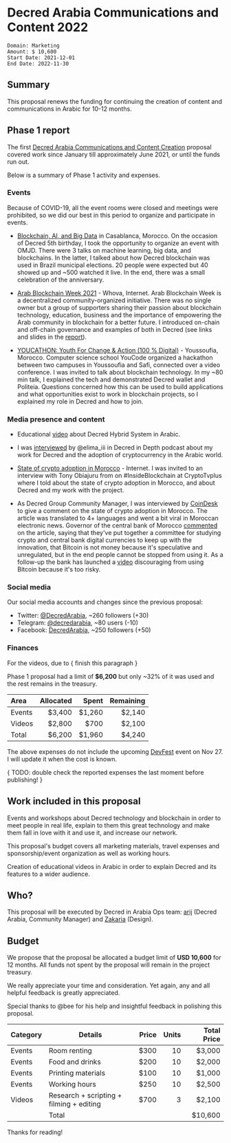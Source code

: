 # Decred Arabia Communications and Content 2022

```
Domain: Marketing
Amount: $ 10,600
Start Date: 2021-12-01
End Date: 2022-11-30
```

## Summary

This proposal renews the funding for continuing the creation of content and communications in Arabic for 10-12 months.

## Phase 1 report

The first [Decred Arabia Communications and Content Creation](https://proposals.decred.org/proposals/d0c32d5) proposal covered work since January till approximately June 2021, or until the funds run out.

Below is a summary of Phase 1 activity and expenses.

### Events

Because of COVID-19, all the event rooms were closed and meetings were prohibited, so we did our best in this period to organize and participate in events.

* [Blockchain, AI, and Big Data](https://decredcommunity.github.io/events/index/20210206.1) in Casablanca, Morocco. On the occasion of Decred 5th birthday, I took the opportunity to organize an event with OMJD. There were 3 talks on machine learning, big data, and blockchains. In the latter, I talked about how Decred blockchain was used in Brazil municipal elections. 20 people were expected but 40 showed up and ~500 watched it live. In the end, there was a small celebration of the anniversary.

* [Arab Blockchain Week 2021](https://decredcommunity.github.io/events/index/20210612.1) - Whova, Internet. Arab Blockchain Week is a decentralized community-organized initiative. There was no single owner but a group of supporters sharing their passion about blockchain technology, education, business and the importance of empowering the Arab community in blockchain for a better future. I introduced on-chain and off-chain governance and examples of both in Decred (see links and slides in the [report](https://decredcommunity.github.io/events/index/20210612.1)).

* [YOUCATHON: Youth For Change & Action (100 % Digital)](https://decredcommunity.github.io/events/index/20210710.1) - Youssoufia, Morocco. Computer science school YouCode organized a hackathon between two campuses in Youssoufia and Safi, connected over a video conference. I was invited to talk about blockchain technology. In my ~80 min talk, I explained the tech and demonstrated Decred wallet and Politeia. Questions concerned how this can be used to build applications and what opportunities exist to work in blockchain projects, so I explained my role in Decred and how to join.

### Media presence and content

* Educational [video](https://youtu.be/k6xXL_ttSDI) about Decred Hybrid System in Arabic.

* I was [interviewed](https://youtu.be/hUXk1GWhE-0) by @elima\_iii in Decred in Depth podcast about my work for Decred and the adoption of cryptocurrency in the Arabic world.

* [State of crypto adoption in Morocco](https://decredcommunity.github.io/events/index/20210315.1) - Internet. I was invited to an interview with Tony Obiajuru from on #InsideBlockchain at CryptoTvplus where I told about the state of crypto adoption in Morocco, and about Decred and my work with the project.

* As Decred Group Community Manager, I was interviewed by [CoinDesk](https://www.coindesk.com/crypto-is-banned-in-morocco-but-bitcoin-purchases-are-soaring) to give a comment on the state of crypto adoption in Morocco. The article was translated to 4+ languages and went a bit viral in Moroccan electronic news. Governor of the central bank of Morocco [commented](https://youtu.be/yWLNOlKbhtc) on the article, saying that they've put together a committee for studying crypto and central bank digital currencies to keep up with the innovation, that Bitcoin is not money because it's speculative and unregulated, but in the end people cannot be stopped from using it. As a follow-up the bank has launched a [video](https://youtu.be/38N24GrUTxY) discouraging from using Bitcoin because it's too risky.

### Social media

Our social media accounts and changes since the previous proposal:

* Twitter: [@DecredArabia](https://twitter.com/DecredArabia), ~260 followers (+30)
* Telegram: [@decredarabia](https://t.me/decredarabia), ~80 users (-10)
* Facebook: [DecredArabia](https://www.facebook.com/DecredArabia), ~250 followers (+50)

### Finances

For the videos, due to { finish this paragraph }

Phase 1 proposal had a limit of **$6,200** but only ~32% of it was used and the rest remains in the treasury.

| Area    | Allocated | Spent  | Remaining |
|:--------|----------:|-------:|----------:|
| Events  |    $3,400 | $1,260 |    $2,140 |
| Videos  |    $2,800 |   $700 |    $2,100 |
| Total   |    $6,200 | $1,960 |    $4,240 |

The above expenses do not include the upcoming [DevFest](https://gdg.community.dev/events/details/google-gdg-casablanca-presents-devfest-casablanca-2021/) event on Nov 27. I will update it when the cost is known.

{ TODO: double check the reported expenses the last moment before publishing! }

## Work included in this proposal

Events and workshops about Decred technology and blockchain in order to meet people in real life, explain to them this great technology and make them fall in love with it and use it, and increase our network.

This proposal's budget covers all marketing materials, travel expenses and sponsorship/event organization as well as working hours.

Creation of educational videos in Arabic in order to explain Decred and its features to a wider audience.

## Who?

This proposal will be executed by Decred in Arabia Ops team: [arij](https://twitter.com/in_insaf) (Decred Arabia, Community Manager) and [Zakaria](https://twitter.com/aithzakaria1) (Design).

## Budget

We propose that the proposal be allocated a budget limit of **USD 10,600** for 12 months. All funds not spent by the proposal will remain in the project treasury.

We really appreciate your time and consideration. Yet again, any and all helpful feedback is greatly appreciated.

Special thanks to @bee for his help and insightful feedback in polishing this proposal.

| Category | Details                                    | Price  | Units | Total Price |
|----------|--------------------------------------------|-------:|------:|------------:|
| Events   | Room renting                               |  $300  |   10  |     $3,000  |
| Events   | Food and drinks                            |  $200  |   10  |     $2,000  |
| Events   | Printing materials                         |  $100  |   10  |     $1,000  |
| Events   | Working hours                              |  $250  |   10  |     $2,500  |
| Videos   | Research + scripting + filming + editing   |  $700  |    3  |     $2,100  |
|          | Total                                      |        |       |    $10,600  |

Thanks for reading!
